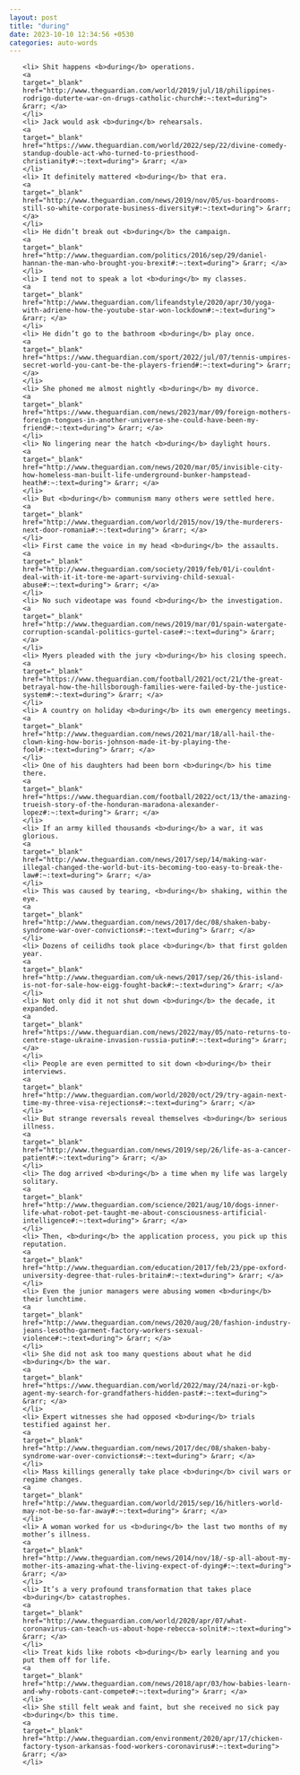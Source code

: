 ```yaml
---
layout: post
title: "during"
date: 2023-10-10 12:34:56 +0530
categories: auto-words
---
```

<ol>

    <li> Shit happens <b>during</b> operations.
    <a 
    target="_blank" 
    href="http://www.theguardian.com/world/2019/jul/18/philippines-rodrigo-duterte-war-on-drugs-catholic-church#:~:text=during"> &rarr; </a>
    </li>
    <li> Jack would ask <b>during</b> rehearsals.
    <a 
    target="_blank" 
    href="https://www.theguardian.com/world/2022/sep/22/divine-comedy-standup-double-act-who-turned-to-priesthood-christianity#:~:text=during"> &rarr; </a>
    </li>
    <li> It definitely mattered <b>during</b> that era.
    <a 
    target="_blank" 
    href="http://www.theguardian.com/news/2019/nov/05/us-boardrooms-still-so-white-corporate-business-diversity#:~:text=during"> &rarr; </a>
    </li>
    <li> He didn’t break out <b>during</b> the campaign.
    <a 
    target="_blank" 
    href="http://www.theguardian.com/politics/2016/sep/29/daniel-hannan-the-man-who-brought-you-brexit#:~:text=during"> &rarr; </a>
    </li>
    <li> I tend not to speak a lot <b>during</b> my classes.
    <a 
    target="_blank" 
    href="http://www.theguardian.com/lifeandstyle/2020/apr/30/yoga-with-adriene-how-the-youtube-star-won-lockdown#:~:text=during"> &rarr; </a>
    </li>
    <li> He didn’t go to the bathroom <b>during</b> play once.
    <a 
    target="_blank" 
    href="https://www.theguardian.com/sport/2022/jul/07/tennis-umpires-secret-world-you-cant-be-the-players-friend#:~:text=during"> &rarr; </a>
    </li>
    <li> She phoned me almost nightly <b>during</b> my divorce.
    <a 
    target="_blank" 
    href="https://www.theguardian.com/news/2023/mar/09/foreign-mothers-foreign-tongues-in-another-universe-she-could-have-been-my-friend#:~:text=during"> &rarr; </a>
    </li>
    <li> No lingering near the hatch <b>during</b> daylight hours.
    <a 
    target="_blank" 
    href="http://www.theguardian.com/news/2020/mar/05/invisible-city-how-homeless-man-built-life-underground-bunker-hampstead-heath#:~:text=during"> &rarr; </a>
    </li>
    <li> But <b>during</b> communism many others were settled here.
    <a 
    target="_blank" 
    href="http://www.theguardian.com/world/2015/nov/19/the-murderers-next-door-romania#:~:text=during"> &rarr; </a>
    </li>
    <li> First came the voice in my head <b>during</b> the assaults.
    <a 
    target="_blank" 
    href="http://www.theguardian.com/society/2019/feb/01/i-couldnt-deal-with-it-it-tore-me-apart-surviving-child-sexual-abuse#:~:text=during"> &rarr; </a>
    </li>
    <li> No such videotape was found <b>during</b> the investigation.
    <a 
    target="_blank" 
    href="http://www.theguardian.com/news/2019/mar/01/spain-watergate-corruption-scandal-politics-gurtel-case#:~:text=during"> &rarr; </a>
    </li>
    <li> Myers pleaded with the jury <b>during</b> his closing speech.
    <a 
    target="_blank" 
    href="https://www.theguardian.com/football/2021/oct/21/the-great-betrayal-how-the-hillsborough-families-were-failed-by-the-justice-system#:~:text=during"> &rarr; </a>
    </li>
    <li> A country on holiday <b>during</b> its own emergency meetings.
    <a 
    target="_blank" 
    href="http://www.theguardian.com/news/2021/mar/18/all-hail-the-clown-king-how-boris-johnson-made-it-by-playing-the-fool#:~:text=during"> &rarr; </a>
    </li>
    <li> One of his daughters had been born <b>during</b> his time there.
    <a 
    target="_blank" 
    href="https://www.theguardian.com/football/2022/oct/13/the-amazing-trueish-story-of-the-honduran-maradona-alexander-lopez#:~:text=during"> &rarr; </a>
    </li>
    <li> If an army killed thousands <b>during</b> a war, it was glorious.
    <a 
    target="_blank" 
    href="http://www.theguardian.com/news/2017/sep/14/making-war-illegal-changed-the-world-but-its-becoming-too-easy-to-break-the-law#:~:text=during"> &rarr; </a>
    </li>
    <li> This was caused by tearing, <b>during</b> shaking, within the eye.
    <a 
    target="_blank" 
    href="http://www.theguardian.com/news/2017/dec/08/shaken-baby-syndrome-war-over-convictions#:~:text=during"> &rarr; </a>
    </li>
    <li> Dozens of ceilidhs took place <b>during</b> that first golden year.
    <a 
    target="_blank" 
    href="http://www.theguardian.com/uk-news/2017/sep/26/this-island-is-not-for-sale-how-eigg-fought-back#:~:text=during"> &rarr; </a>
    </li>
    <li> Not only did it not shut down <b>during</b> the decade, it expanded.
    <a 
    target="_blank" 
    href="https://www.theguardian.com/news/2022/may/05/nato-returns-to-centre-stage-ukraine-invasion-russia-putin#:~:text=during"> &rarr; </a>
    </li>
    <li> People are even permitted to sit down <b>during</b> their interviews.
    <a 
    target="_blank" 
    href="http://www.theguardian.com/world/2020/oct/29/try-again-next-time-my-three-visa-rejections#:~:text=during"> &rarr; </a>
    </li>
    <li> But strange reversals reveal themselves <b>during</b> serious illness.
    <a 
    target="_blank" 
    href="http://www.theguardian.com/news/2019/sep/26/life-as-a-cancer-patient#:~:text=during"> &rarr; </a>
    </li>
    <li> The dog arrived <b>during</b> a time when my life was largely solitary.
    <a 
    target="_blank" 
    href="http://www.theguardian.com/science/2021/aug/10/dogs-inner-life-what-robot-pet-taught-me-about-consciousness-artificial-intelligence#:~:text=during"> &rarr; </a>
    </li>
    <li> Then, <b>during</b> the application process, you pick up this reputation.
    <a 
    target="_blank" 
    href="http://www.theguardian.com/education/2017/feb/23/ppe-oxford-university-degree-that-rules-britain#:~:text=during"> &rarr; </a>
    </li>
    <li> Even the junior managers were abusing women <b>during</b> their lunchtime.
    <a 
    target="_blank" 
    href="http://www.theguardian.com/news/2020/aug/20/fashion-industry-jeans-lesotho-garment-factory-workers-sexual-violence#:~:text=during"> &rarr; </a>
    </li>
    <li> She did not ask too many questions about what he did <b>during</b> the war.
    <a 
    target="_blank" 
    href="https://www.theguardian.com/world/2022/may/24/nazi-or-kgb-agent-my-search-for-grandfathers-hidden-past#:~:text=during"> &rarr; </a>
    </li>
    <li> Expert witnesses she had opposed <b>during</b> trials testified against her.
    <a 
    target="_blank" 
    href="http://www.theguardian.com/news/2017/dec/08/shaken-baby-syndrome-war-over-convictions#:~:text=during"> &rarr; </a>
    </li>
    <li> Mass killings generally take place <b>during</b> civil wars or regime changes.
    <a 
    target="_blank" 
    href="http://www.theguardian.com/world/2015/sep/16/hitlers-world-may-not-be-so-far-away#:~:text=during"> &rarr; </a>
    </li>
    <li> A woman worked for us <b>during</b> the last two months of my mother’s illness.
    <a 
    target="_blank" 
    href="http://www.theguardian.com/news/2014/nov/18/-sp-all-about-my-mother-its-amazing-what-the-living-expect-of-dying#:~:text=during"> &rarr; </a>
    </li>
    <li> It’s a very profound transformation that takes place <b>during</b> catastrophes.
    <a 
    target="_blank" 
    href="http://www.theguardian.com/world/2020/apr/07/what-coronavirus-can-teach-us-about-hope-rebecca-solnit#:~:text=during"> &rarr; </a>
    </li>
    <li> Treat kids like robots <b>during</b> early learning and you put them off for life.
    <a 
    target="_blank" 
    href="http://www.theguardian.com/news/2018/apr/03/how-babies-learn-and-why-robots-cant-compete#:~:text=during"> &rarr; </a>
    </li>
    <li> She still felt weak and faint, but she received no sick pay <b>during</b> this time.
    <a 
    target="_blank" 
    href="http://www.theguardian.com/environment/2020/apr/17/chicken-factory-tyson-arkansas-food-workers-coronavirus#:~:text=during"> &rarr; </a>
    </li>